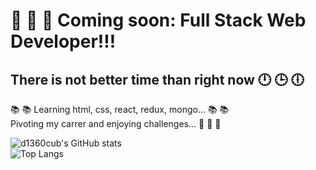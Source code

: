 # :rocket: :rocket: :rocket: Coming soon: Full Stack Web Developer!!!

## There is not better time than right now :clock12: :clock3: :clock6:
:books: :books: Learning html, css, react, redux, mongo... :books: :books:  
Pivoting my carrer and enjoying challenges... :muscle: :muscle: :muscle:


![d1360cub's GitHub stats](https://github-readme-stats.vercel.app/api?username=d1360cub&show_icons=true&theme=vue-dark)  
![Top Langs](https://github-readme-stats.vercel.app/api/top-langs/?username=d1360cub&layout=compact&show_icons=true&theme=prussian)
